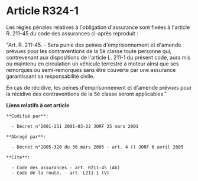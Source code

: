 # Article R324-1

Les règles pénales relatives à l'obligation d'assurance sont fixées à l'article R. 211-45 du code des assurances ci-après
reproduit :

"Art. R. 211-45. - Sera punie des peines d'emprisonnement et d'amende prévues pour les contraventions de la 5è classe toute
personne qui, contrevenant aux dispositions de l'article L. 211-1 du présent code, aura mis ou maintenu en circulation un
véhicule terrestre à moteur ainsi que ses remorques ou semi-remorques sans être couverte par une assurance garantissant sa
responsabilité civile.

En cas de récidive, les peines d'emprisonnement et d'amende prévues pour la récidive des contraventions de la 5è classe
seront applicables."

**Liens relatifs à cet article**

	**Codifié par**:

	  - Décret n°2001-251 2001-03-22 JORF 25 mars 2001

	**Abrogé par**:

	  - Décret n°2005-320 du 30 mars 2005 - art. 4 () JORF 6 avril 2005

	**Cite**:

	  - Code des assurances - art. R211-45 (Ab)
	  - Code de la route. - art. L211-1 (V)
